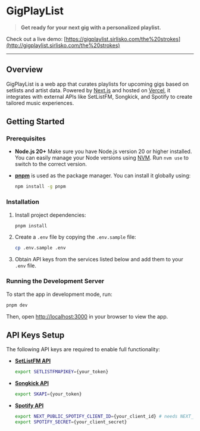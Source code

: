 # GigPlayList

> **Get ready for your next gig with a personalized playlist.**

Check out a live demo: [https://gigplaylist.sirlisko.com/the%20strokes](http://gigplaylist.sirlisko.com/the%20strokes)

---

## Overview

GigPlayList is a web app that curates playlists for upcoming gigs based on setlists and artist data. Powered by [Next.js](https://nextjs.org/) and hosted on [Vercel](https://vercel.com/), it integrates with external APIs like SetListFM, Songkick, and Spotify to create tailored music experiences.

## Getting Started

### Prerequisites

- **Node.js 20+**
  Make sure you have Node.js version 20 or higher installed. You can easily manage your Node versions using [NVM](https://github.com/nvm-sh/nvm).
  Run `nvm use` to switch to the correct version.

- [**pnpm**](https://pnpm.io/)
  is used as the package manager. You can install it globally using:

  ```bash
  npm install -g pnpm
  ```

### Installation

1. Install project dependencies:

   ```bash
   pnpm install
   ```

2. Create a `.env` file by copying the `.env.sample` file:

   ```bash
   cp .env.sample .env
   ```

3. Obtain API keys from the services listed below and add them to your `.env` file.

### Running the Development Server

To start the app in development mode, run:

```bash
pnpm dev
```

Then, open [http://localhost:3000](http://localhost:3000) in your browser to view the app.

## API Keys Setup

The following API keys are required to enable full functionality:

- **[SetListFM API](https://api.setlist.fm/docs/1.0/index.html)**

  ```bash
  export SETLISTFMAPIKEY={your_token}
  ```

- **[Songkick API](https://www.songkick.com/api_key_requests/new)**

  ```bash
  export SKAPI={your_token}
  ```

- **[Spotify API](https://developer.spotify.com)**

  ```bash
  export NEXT_PUBLIC_SPOTIFY_CLIENT_ID={your_client_id} # needs NEXT_PUBLIC as it needs to be accessed to the client
  export SPOTIFY_SECRET={your_client_secret}
  ```
